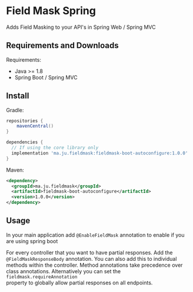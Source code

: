 # Field Mask Spring

Adds Field Masking to your API's in Spring Web / Spring MVC

## Requirements and Downloads

Requirements:

* Java >= 1.8
* Spring Boot / Spring MVC

## Install

Gradle:

```groovy
repositories {
    mavenCentral()
}

dependencies {
  // If using the core library only
  implementation 'ma.ju.fieldmask:fieldmask-boot-autoconfigure:1.0.0'
}
```

Maven:

```xml
<dependency>
  <groupId>ma.ju.fieldmask</groupId>
  <artifactId>fieldmask-boot-autoconfigure</artifactId>
  <version>1.0.0</version>
</dependency>
```

## Usage

In your main application add `@EnableFieldMask` annotation to enable if
you are using spring boot

For every controller that you want to have partial responses. Add the
`@FieldMaskResponseBody` annotation. You can also add this to individual
methods within the controller. Method annotations take precedence over
class annotations. Alternatively you can set the `fieldmask.requireAnnotation`  
property to globally allow partial responses on all endpoints.


